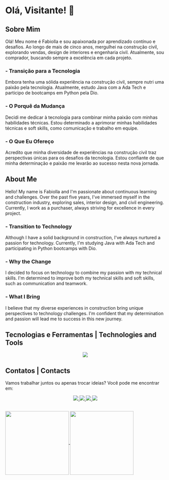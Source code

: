 # Olá, Visitante! 🌟

## Sobre Mim
Olá! Meu nome é Fabiolla e sou apaixonada por aprendizado contínuo e desafios. Ao longo de mais de cinco anos, mergulhei na construção civil, explorando vendas, design de interiores e engenharia civil. Atualmente, sou comprador, buscando sempre a excelência em cada projeto.

### - Transição para a Tecnologia
Embora tenha uma sólida experiência na construção civil, sempre nutri uma paixão pela tecnologia. Atualmente, estudo Java com a Ada Tech e participo de bootcamps em Python pela Dio.

### - O Porquê da Mudança
Decidi me dedicar à tecnologia para combinar minha paixão com minhas habilidades técnicas. Estou determinado a aprimorar minhas habilidades técnicas e soft skills, como comunicação e trabalho em equipe.

### - O Que Eu Ofereço
Acredito que minha diversidade de experiências na construção civil traz perspectivas únicas para os desafios da tecnologia. Estou confiante de que minha determinação e paixão me levarão ao sucesso nesta nova jornada.

## About Me
Hello! My name is Fabiolla and I'm passionate about continuous learning and challenges. Over the past five years, I've immersed myself in the construction industry, exploring sales, interior design, and civil engineering. Currently, I work as a purchaser, always striving for excellence in every project.

### - Transition to Technology
Although I have a solid background in construction, I've always nurtured a passion for technology. Currently, I'm studying Java with Ada Tech and participating in Python bootcamps with Dio.

### - Why the Change
I decided to focus on technology to combine my passion with my technical skills. I'm determined to improve both my technical skills and soft skills, such as communication and teamwork.

### - What I Bring
I believe that my diverse experiences in construction bring unique perspectives to technology challenges. I'm confident that my determination and passion will lead me to success in this new journey.

## Tecnologias e Ferramentas | Technologies and Tools
<p align="center">
  <a href="https://skillicons.dev">
    <img src="https://skillicons.dev/icons?i=github,git,java,py,spring,postman,html,css,js,idea,vscode" />
  </a>
</p>

## Contatos | Contacts

Vamos trabalhar juntos ou apenas trocar ideias? Você pode me encontrar em:

<div align="center">
  <a href="https://www.linkedin.com/in/fabiollapatriota/">
    <img src="https://img.shields.io/badge/-Meu%20Perfil%20na%20DIO-30A3DC?style=for-the-badge" />
  </a>
  
  <a href="fabiollapatriota2@gmail.com">
    <img src="https://img.shields.io/badge/Gmail-D14836?style=for-the-badge&logo=gmail&logoColor=white">
  </a>
  
  <a href="https://www.linkedin.com/in/fabiollapatriota/">
    <img src="https://img.shields.io/badge/LinkedIn-0077B5?style=for-the-badge&logo=linkedin&logoColor=white" />
  </a>
  
  <a href="https://www.instagram.com/fabiollapatriota/">
    <img src="https://img.shields.io/badge/Instagram-E4405F?style=for-the-badge&logo=instagram&logoColor=white" />
  </a>
</div>
<p></p>

## 

<a href="https://github.com/FabiollaPatriota/github-readme-stats">
  <img height=200 align="center" src="https://github-readme-stats.vercel.app/api?username=FabiollaPatriota&theme=chartreuse-dark&count_private=true" />
</a>
<a href="https://github.com/FabiollaPatriota/convoychat&theme=chartreuse-dark">
  <img height=200 align="center" src="https://github-readme-stats.vercel.app/api/top-langs?username=FabiollaPatriota&layout=compact&theme=chartreuse-dark&langs_count=8&card_width=320" />
</a>
